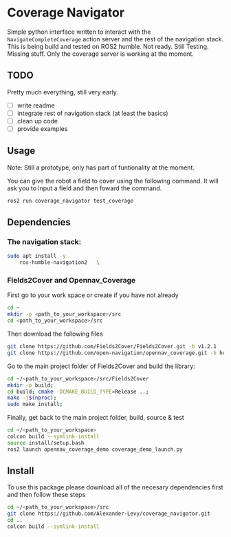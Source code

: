 # Coverage Navigator

Simple python interface written to interact with the `NavigateCompleteCoverage` action server and the rest of the navigation stack. This is being build and tested on ROS2 humble. Not ready. Still Testing. Missing stuff. Only the coverage server is working at the moment. 

## TODO
Pretty much everything, still very early. 
 - [ ] write readme
 - [ ] integrate rest of navigation stack (at least the basics)
 - [ ] clean up code
 - [ ] provide examples 

## Usage

Note: Still a prototype, only has part of funtionality at the moment.

You can give the robot a field to cover using the following command. It will ask you to input a field and then foward the command.
```bash
ros2 run coverage_navigator test_coverage
```

## Dependencies

### The navigation stack:
```bash
sudo apt install -y                         
    ros-humble-navigation2   \
```

### Fields2Cover and Opennav_Coverage 
First go to your work space or create if you have not already
```bash
cd ~
mkdir -p <path_to_your_workspace>/src
cd <path_to_your_workspace>/src
```
Then download the following files
```bash
git clone https://github.com/Fields2Cover/Fields2Cover.git -b v1.2.1
git clone https://github.com/open-navigation/opennav_coverage.git -b humble
```
Go to the main project folder of Fields2Cover and build the library:
```bash
cd ~/<path_to_your_workspace>/src/Fields2Cover
mkdir -p build; 
cd build; cmake -DCMAKE_BUILD_TYPE=Release ..; 
make -j$(nproc); 
sudo make install;
```
Finally, get back to the main project folder, build, source & test
```bash
cd ~/<path_to_your_workspace>
colcon build --symlink-install
source install/setup.bash
ros2 launch opennav_coverage_demo coverage_demo_launch.py
```

## Install 
To use this package please download all of the necesary dependencies first and then follow these steps
```bash
cd ~/<path_to_your_workspace>/src
git clone https://github.com/Alexander-Levy/coverage_navigator.git 
cd ..
colcon build --symlink-install
```


